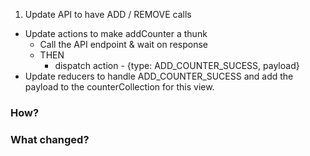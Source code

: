 1. Update API to have ADD / REMOVE calls
- Update actions to make addCounter a thunk
	- Call the API endpoint & wait on response
	- THEN
		- dispatch action - {type: ADD_COUNTER_SUCESS, payload}
- Update reducers to handle ADD_COUNTER_SUCESS and add the payload to the counterCollection for this view.

### How?



### What changed?


